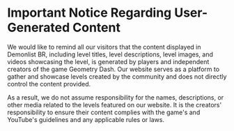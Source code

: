 # Important Notice Regarding User-Generated Content

We would like to remind all our visitors that the content displayed in Demonlist BR, including level titles, level descriptions, level images, and videos showcasing the level, is generated by players and independent creators of the game Geometry Dash. Our website serves as a platform to gather and showcase levels created by the community and does not directly control the content provided.

As a result, we do not assume responsibility for the names, descriptions, or other media related to the levels featured on our website. It is the creators' responsibility to ensure their content complies with the game's and YouTube's guidelines and any applicable rules or laws.